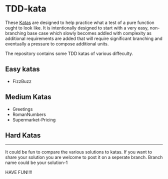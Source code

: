 # TDD-kata
These [Katas](https://en.wikipedia.org/wiki/Kata_(programming)) are designed to help practice what a test of a pure 
function ought to look like. It is intentionally designed to start with a very easy, non-branching base case which 
slowly becomes addled with complexity as additional requirements are added that will require significant branching and 
eventually a pressure to compose additional units.

The repository contains some TDD katas of various diffeculty. 

## Easy katas
- FizzBuzz

## Medium Katas
- Greetings
- RomanNumbers
- Supermarket-Pricing

## Hard Katas

_______________________________________________________________________________________________________________________________________

It could be fun to compare the various solutions to katas. If you want to share your solution you are welcome to post it on a seperate branch. Branch name could be your solution-1


HAVE FUN!!!!
